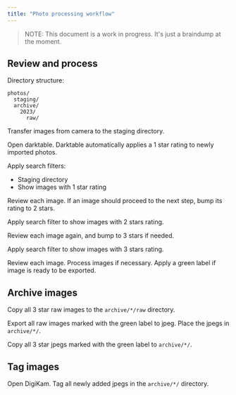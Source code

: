 ```yaml
---
title: "Photo processing workflow"
---
```


> NOTE: This document is a work in progress. It's just a braindump at the moment.

## Review and process

Directory structure:

```
photos/
  staging/
  archive/
    2023/
      raw/
```

Transfer images from camera to the staging directory.

Open darktable. Darktable automatically applies a 1 star rating to newly imported photos.

Apply search filters:

- Staging directory
- Show images with 1 star rating

Review each image. If an image should proceed to the next step, bump its rating to 2 stars.

Apply search filter to show images with 2 stars rating.

Review each image again, and bump to 3 stars if needed.

Apply search filter to show images with 3 stars rating.

Review each image. Process images if necessary. Apply a green label if image is ready to be exported.

## Archive images

Copy all 3 star raw images to the `archive/*/raw` directory.

Export all raw images marked with the green label to jpeg. Place the jpegs in `archive/*/`.

Copy all 3 star jpegs marked with the green label to `archive/*/`.

## Tag images

Open DigiKam. Tag all newly added jpegs in the `archive/*/` directory.
